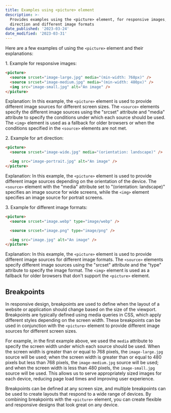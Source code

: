 ```yaml
---
title: Examples using <picture> element
description: >-
  Provides examples using the <picture> element, for responsive images, art
  direction and different image formats
date_published: '2023-03-24'
date_modified: '2023-03-31'
---
```


Here are a few examples of using the `<picture>` element and their explanations:

1\. Example for responsive images:

```html
<picture>
  <source srcset="image-large.jpg" media="(min-width: 768px)" />
  <source srcset="image-medium.jpg" media="(min-width: 480px)" />
  <img src="image-small.jpg" alt="An image" />
</picture>
```

Explanation: In this example, the `<picture>` element is used to provide different image sources for different screen sizes. The `<source>` elements specify the different image sources using the "srcset" attribute and "media" attribute to specify the conditions under which each source should be used. The `<img>` element is used as a fallback for older browsers or when the conditions specified in the `<source>` elements are not met.

2\. Example for art direction:

```html
<picture>
  <source srcset="image-wide.jpg" media="(orientation: landscape)" />

  <img src="image-portrait.jpg" alt="An image" />
</picture>
```

Explanation: In this example, the `<picture>` element is used to provide different image sources depending on the orientation of the device. The `<source>` element with the "media" attribute set to "(orientation: landscape)" specifies an image source for wide screens, while the `<img>` element specifies an image source for portrait screens.

3\. Example for different image formats:

```html
<picture>
  <source srcset="image.webp" type="image/webp" />

  <source srcset="image.png" type="image/png" />

  <img src="image.jpg" alt="An image" />
</picture>
```

Explanation: In this example, the `<picture>` element is used to provide different image sources for different image formats. The `<source>` elements specify different image sources using the "srcset" attribute and the "type" attribute to specify the image format. The `<img>` element is used as a fallback for older browsers that don't support the `<picture>` element.

## Breakpoints

In responsive design, breakpoints are used to define when the layout of a website or application should change based on the size of the viewport. Breakpoints are typically defined using media queries in CSS, which apply different styles depending on the screen width. These breakpoints can be used in conjunction with the `<picture>` element to provide different image sources for different screen sizes.

For example, in the first example above, we used the `media` attribute to specify the screen width under which each source should be used. When the screen width is greater than or equal to 768 pixels, the `image-large.jpg` source will be used; when the screen width is greater than or equal to 480 pixels but less than 768 pixels, the `image-medium.jpg` source will be used; and when the screen width is less than 480 pixels, the `image-small.jpg` source will be used. This allows us to serve appropriately sized images for each device, reducing page load times and improving user experience.

Breakpoints can be defined at any screen size, and multiple breakpoints can be used to create layouts that respond to a wide range of devices. By combining breakpoints with the `<picture>` element, you can create flexible and responsive designs that look great on any device.
